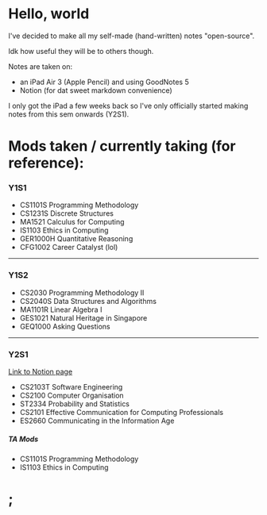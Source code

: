 # Hello, world

I've decided to make all my self-made (hand-written) notes "open-source". 

Idk how useful they will be to others though.

Notes are taken on:
- an iPad Air 3 (Apple Pencil) and using GoodNotes 5
- Notion (for dat sweet markdown convenience)

I only got the iPad a few weeks back so I've only officially started making notes from this sem onwards (Y2S1).

# Mods taken / currently taking (for reference):

### Y1S1

- CS1101S Programming Methodology
- CS1231S Discrete Structures
- MA1521 Calculus for Computing
- IS1103 Ethics in Computing
- GER1000H Quantitative Reasoning
- CFG1002 Career Catalyst (lol)

---

### Y1S2

- CS2030 Programming Methodology II
- CS2040S Data Structures and Algorithms
- MA1101R Linear Algebra I
- GES1021 Natural Heritage in Singapore
- GEQ1000 Asking Questions

---

### Y2S1

[Link to Notion page](https://www.notion.so/erisjacey/NUS-SoC-AY-20-21-Sem-1-e81354ef101e46bea432e6ca09f1a774)

- CS2103T Software Engineering
- CS2100 Computer Organisation
- ST2334 Probability and Statistics
- CS2101 Effective Communication for Computing Professionals
- ES2660 Communicating in the Information Age

##### TA Mods

- CS1101S Programming Methodology
- IS1103 Ethics in Computing

# ;
